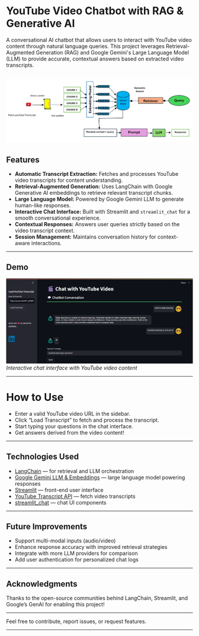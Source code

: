 # YouTube Video Chatbot with RAG & Generative AI

A conversational AI chatbot that allows users to interact with YouTube video content through natural language queries. This project leverages Retrieval-Augmented Generation (RAG) and Google Gemini's Large Language Model (LLM) to provide accurate, contextual answers based on extracted video transcripts.


![Working Flow Chat](youTubeChatBot/img/FlowChat.jpg)  
---

## Features

- **Automatic Transcript Extraction:** Fetches and processes YouTube video transcripts for content understanding.
- **Retrieval-Augmented Generation:** Uses LangChain with Google Generative AI embeddings to retrieve relevant transcript chunks.
- **Large Language Model:** Powered by Google Gemini LLM to generate human-like responses.
- **Interactive Chat Interface:** Built with Streamlit and `streamlit_chat` for a smooth conversational experience.
- **Contextual Responses:** Answers user queries strictly based on the video transcript context.
- **Session Management:** Maintains conversation history for context-aware interactions.

---

## Demo

![Demo Screenshot](youTubeChatBot/img/Demo.jpg)  
*Interactive chat interface with YouTube video content*

---

# How to Use
- Enter a valid YouTube video URL in the sidebar.
- Click “Load Transcript” to fetch and process the transcript.
- Start typing your questions in the chat interface.
- Get answers derived from the video content!

---

## Technologies Used

- [LangChain](https://github.com/hwchase17/langchain) — for retrieval and LLM orchestration
- [Google Gemini LLM & Embeddings](https://developers.generativeai.google/) — large language model powering responses
- [Streamlit](https://streamlit.io/) — front-end user interface
- [YouTube Transcript API](https://github.com/jdepoix/youtube-transcript-api) — fetch video transcripts
- [streamlit_chat](https://github.com/AI4Finance-Foundation/Streamlit-Chat) — chat UI components

---

## Future Improvements

- Support multi-modal inputs (audio/video)
- Enhance response accuracy with improved retrieval strategies
- Integrate with more LLM providers for comparison
- Add user authentication for personalized chat logs

---

## Acknowledgments

Thanks to the open-source communities behind LangChain, Streamlit, and Google’s GenAI for enabling this project!

---

Feel free to contribute, report issues, or request features.

---

